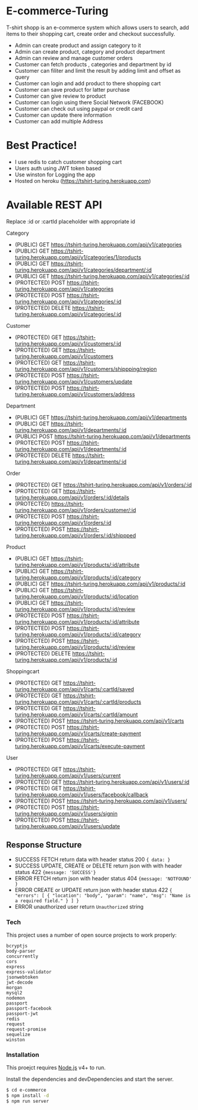 # E-commerce-Turing

T-shirt shopp is an e-commerce system which allows users to search, add items to their shopping cart, create order and checkout successfully.

- Admin can create product and assign category to it
- Admin can create product, category and product department
- Admin can review and manage customer orders
- Customer can fetch products , categories and department by id
- Customer can filiter and limit the result by adding limit and offset as query
- Customer can login and add product to there shopping cart
- Customer can save product for latter purchase
- Customer can give review to product
- Customer can login using there Social Network (FACEBOOK)
- Customer can check out using paypal or credit card
- Customer can update there information
- Customer can add multiple Address

# Best Practice!

- I use redis to catch customer shopping cart
- Users auth using JWT token based
- Use winston for Logging the app
- Hosted on heroku (https://tshirt-turing.herokuapp.com)

# Available REST API

Replace :id or :cartId placeholder with appropriate id

Category

- (PUBLIC) GET https://tshirt-turing.herokuapp.com/api/v1/categories
- (PUBLIC) GET https://tshirt-turing.herokuapp.com/api/v1/categories/1/products
- (PUBLIC) GET https://tshirt-turing.herokuapp.com/api/v1/categories/department/:id
- (PUBLIC) GET https://tshirt-turing.herokuapp.com/api/v1/categories/:id
- (PROTECTED) POST https://tshirt-turing.herokuapp.com/api/v1/categories
- (PROTECTED) POST https://tshirt-turing.herokuapp.com/api/v1/categories/:id
- (PROTECTED) DELETE https://tshirt-turing.herokuapp.com/api/v1/categories/:id

Customer

- (PROTECTED) GET https://tshirt-turing.herokuapp.com/api/v1/customers/:id
- (PROTECTED) GET https://tshirt-turing.herokuapp.com/api/v1/customers
- (PROTECTED) GET https://tshirt-turing.herokuapp.com/api/v1/customers/shippping/region
- (PROTECTED) POST https://tshirt-turing.herokuapp.com/api/v1/customers/update
- (PROTECTED) POST https://tshirt-turing.herokuapp.com/api/v1/customers/address

Department

- (PUBLIC) GET https://tshirt-turing.herokuapp.com/api/v1/departments
- (PUBLIC) GET https://tshirt-turing.herokuapp.com/api/v1/departments/:id
- (PUBLIC) POST https://tshirt-turing.herokuapp.com/api/v1/departments
- (PROTECTED) POST https://tshirt-turing.herokuapp.com/api/v1/departments/:id
- (PROTECTED) DELETE https://tshirt-turing.herokuapp.com/api/v1/departments/:id

Order

- (PROTECTED) GET https://tshirt-turing.herokuapp.com/api/v1/orders/:id
- (PROTECTED) GET https://tshirt-turing.herokuapp.com/api/v1/orders/:id/details
- (PROTECTED) https://tshirt-turing.herokuapp.com/api/v1/orders/customer/:id
- (PROTECTED) POST https://tshirt-turing.herokuapp.com/api/v1/orders/:id
- (PROTECTED) POST https://tshirt-turing.herokuapp.com/api/v1/orders/:id/shippped

Product

- (PUBLIC) GET https://tshirt-turing.herokuapp.com/api/v1/products/:id/attribute
- (PUBLIC) GET https://tshirt-turing.herokuapp.com/api/v1/products/:id/category
- (PUBLIC) GET https://tshirt-turing.herokuapp.com/api/v1/products/:id
- (PUBLIC) GET https://tshirt-turing.herokuapp.com/api/v1/products/:id/location
- (PUBLIC) GET https://tshirt-turing.herokuapp.com/api/v1/products/:id/review
- (PROTECTED) POST https://tshirt-turing.herokuapp.com/api/v1/products/:id/attribute
- (PROTECTED) POST https://tshirt-turing.herokuapp.com/api/v1/products/:id/category
- (PROTECTED) POST https://tshirt-turing.herokuapp.com/api/v1/products/:id/review
- (PROTECTED) DELETE https://tshirt-turing.herokuapp.com/api/v1/products/:id

Shoppingcart

- (PROTECTED) GET https://tshirt-turing.herokuapp.com/api/v1/carts/:cartId/saved
- (PROTECTED) GET https://tshirt-turing.herokuapp.com/api/v1/carts/:cartId/products
- (PROTECTED) GET https://tshirt-turing.herokuapp.com/api/v1/carts/:cartId/amount
- (PROTECTED) POST https://tshirt-turing.herokuapp.com/api/v1/carts
- (PROTECTED) POST https://tshirt-turing.herokuapp.com/api/v1/carts/create-payment
- (PROTECTED) POST https://tshirt-turing.herokuapp.com/api/v1/carts/execute-payment

User

- (PROTECTED) GET https://tshirt-turing.herokuapp.com/api/v1/users/current
- (PROTECTED) GET https://tshirt-turing.herokuapp.com/api/v1/users/:id
- (PROTECTED) GET https://tshirt-turing.herokuapp.com/api/v1/users/facebook/callback
- (PROTECTED) POST https://tshirt-turing.herokuapp.com/api/v1/users/
- (PROTECTED) POST https://tshirt-turing.herokuapp.com/api/v1/users/signin
- (PROTECTED) POST https://tshirt-turing.herokuapp.com/api/v1/users/update

## Response Structure

- SUCCESS FETCH return data with header status 200 `{ data: }`
- SUCCESS UPDATE, CREATE or DELETE return json with with header status 422 `{message: 'SUCCESS'}`
- ERROR FETCH return json with header status 404 `{message: 'NOTFOUND' }`
- ERROR CREATE or UPDATE return json with header status 422 `{ "errors": [ { "location": "body", "param": "name", "msg": "Name is a required field." } ] }`
- ERROR unauthorized user return `Unauthorized` string

### Tech

This project uses a number of open source projects to work properly:

    bcryptjs
    body-parser
    concurrently
    cors
    express
    express-validator
    jsonwebtoken
    jwt-decode
    morgan
    mysql2
    nodemon
    passport
    passport-facebook
    passport-jwt
    redis
    request
    request-promise
    sequelize
    winston

### Installation

This proejct requires [Node.js](https://nodejs.org/) v4+ to run.

Install the dependencies and devDependencies and start the server.

```sh
$ cd e-commerce
$ npm install -d
$ npm run server
```

